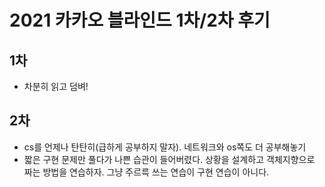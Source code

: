 # 2021 카카오 블라인드 1차/2차 후기

## 1차
- 차분히 읽고 덤벼!

## 2차
- cs를 언제나 탄탄히(급하게 공부하지 말자). 네트워크와 os쪽도 더 공부해놓기
- 짧은 구현 문제만 풀다가 나쁜 습관이 들어버렸다. 상황을 설계하고 객체지향으로 짜는 방법을 연습하자. 그냥 주르륵 쓰는 연습이 구현 연습이 아니다.
